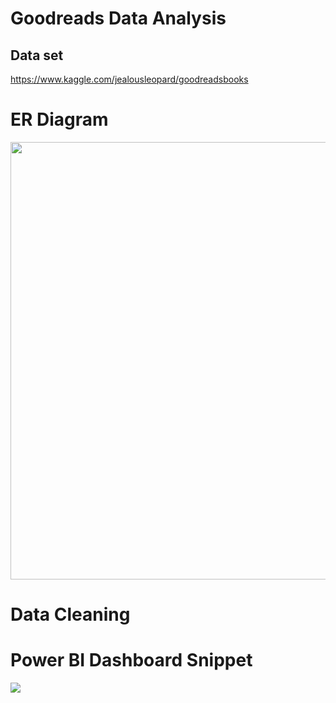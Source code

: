 # Goodreads Data Analysis

## Data set
https://www.kaggle.com/jealousleopard/goodreadsbooks

# ER Diagram
<img src="https://github.com/JasonYao3/goodreads/blob/master/Goodreads%20ER%20diagram.png" width="850" height="700">

# Data Cleaning

# Power BI Dashboard Snippet

<img src="https://github.com/JasonYao3/goodreads/blob/master/PowerBi%20snippet.JPG">



